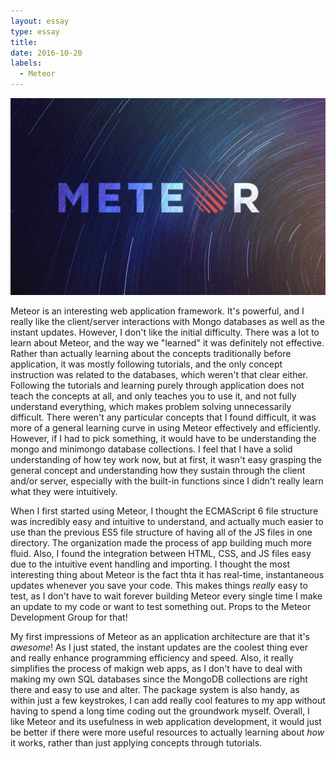 ```yaml
---
layout: essay
type: essay
title: 
date: 2016-10-20
labels:
  - Meteor
---
```


<img class="ui medium image" src="../images/meteor.jpg">

Meteor is an interesting web application framework. It's powerful, and I really like the client/server interactions with Mongo databases as well as the instant updates. However, I don't like the initial difficulty. There was a lot to learn about Meteor, and the way we "learned" it was definitely not effective. Rather than actually learning about the concepts traditionally before application, it was mostly following tutorials, and the only concept instruction was related to the databases, which weren't that clear either. Following the tutorials and learning purely through application does not teach the concepts at all, and only teaches you to use it, and not fully understand everything, which makes problem solving unnecessarily difficult. There weren't any particular concepts that I found difficult, it was more of a general learning curve in using Meteor effectively and efficiently. However, if I had to pick something, it would have to be understanding the mongo and minimongo database collections. I feel that I have a solid understanding of how tey work now, but at first, it wasn't easy grasping the general concept and understanding how they sustain through the client and/or server, especially with the built-in functions since I didn't really learn what they were intuitively.

When I first started using Meteor, I thought the ECMAScript 6 file structure was incredibly easy and intuitive to understand, and actually much easier to use than the previous ES5 file structure of having all of the JS files in one directory. The organization made the process of app building much more fluid. Also, I found the integration between HTML, CSS, and JS files easy due to the intuitive event handling and importing. I thought the most interesting thing about Meteor is the fact thta it has real-time, instantaneous updates whenever you save your code. This makes things _really_ easy to test, as I don't have to wait forever building Meteor every single time I make an update to my code or want to test something out. Props to the Meteor Development Group for that!

My first impressions of Meteor as an application architecture are that it's _awesome_! As I just stated, the instant updates are the coolest thing ever and really enhance programming efficiency and speed. Also, it really simplifies the process of makign web apps, as I don't have to deal with making my own SQL databases since the MongoDB collections are right there and easy to use and alter. The package system is also handy, as within just a few keystrokes, I can add really cool features to my app without having to spend a long time coding out the groundwork myself. Overall, I like Meteor and its usefulness in web application development, it would just be better if there were more useful resources to actually learning about _how_ it works, rather than just applying concepts through tutorials.
